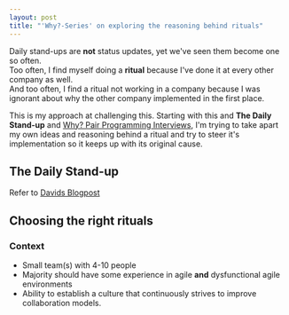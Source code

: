 ```yaml
---
layout: post
title: "'Why?-Series' on exploring the reasoning behind rituals"
---
```


Daily stand-ups are **not** status updates, yet we've seen them become one so often.  
Too often, I find myself doing a **ritual** because I've done it at every other company as well.   
And too often, I find a ritual not working in a company because I was ignorant about why the other company implemented in the first place.

This is my approach at challenging this. Starting with this and **The Daily Stand-up** and [Why? Pair Programming Interviews](), I'm trying to take apart my own ideas and reasoning behind a ritual and try to steer it's implementation so it keeps up with its original cause.

## The Daily Stand-up

Refer to [Davids Blogpost](http://devteams.at/stop_the_daily_standup_meeting?utm_content=buffer94556&utm_medium=social&utm_source=twitter.com&utm_campaign=buffer)

## Choosing the right rituals

### Context

- Small team(s) with 4-10 people
- Majority should have some experience in agile **and** dysfunctional agile environments
- Ability to establish a culture that continuously strives to improve collaboration models.
